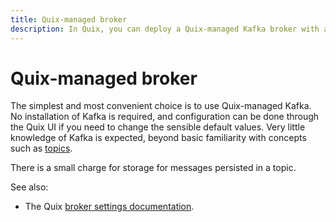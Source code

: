 ```yaml
---
title: Quix-managed broker
description: In Quix, you can deploy a Quix-managed Kafka broker with a single click. 
---
```


# Quix-managed broker

The simplest and most convenient choice is to use Quix-managed Kafka. No installation of Kafka is required, and configuration can be done through the Quix UI if you need to change the sensible default values. Very little knowledge of Kafka is expected, beyond basic familiarity with concepts such as [topics](../../kb/glossary.md#topic).

There is a small charge for storage for messages persisted in a topic.

See also:

* The Quix [broker settings documentation](./broker-settings.md).
